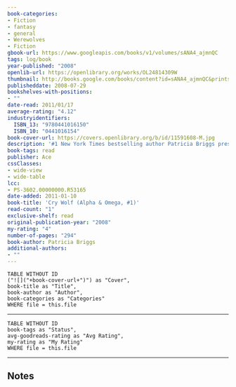 ```yaml
---
book-categories:
- Fiction
- fantasy
- general
- Werewolves
- Fiction
gbook-url: https://www.googleapis.com/books/v1/volumes/sANA4_ajmnQC
tags: log/book
year-published: "2008"
openlib-url: https://openlibrary.org/works/OL24814309W
thumbnail: http://books.google.com/books/content?id=sANA4_ajmnQC&printsec=frontcover&img=1&zoom=1&edge=curl&source=gbs_api
publisheddate: 2008-07-29
bookshelves-with-positions:
- ""
date-read: 2011/01/17
average-rating: "4.12"
industryidentifiers:
  ISBN_13: "9780441016150"
  ISBN_10: "0441016154"
book-cover-url: https://covers.openlibrary.org/b/id/11591608-M.jpg
description: '#1 New York Times bestselling author Patricia Briggs presents the first Alpha and Omega novel???the start of an extraordinary series set in Mercy Thompson???s world, but with rules of its own... Anna never knew werewolves existed until the night she survived a violent attack???and became one herself. After three years at the bottom of the pack, she???d learned to keep her head down and never, ever trust dominant males. But Anna is that rarest kind of werewolf: an Omega. And one of the most powerful werewolves in the country is about to recognize her value as a pack member???and as his mate.'
book-tags: read
publisher: Ace
cssClasses:
- wide-view
- wide-table
lcc:
- PS-3602.00000000.R53165
date-added: 2011-01-10
book-title: 'Cry Wolf (Alpha & Omega, #1)'
read-count: "1"
exclusive-shelf: read
original-publication-year: "2008"
my-rating: "4"
number-of-pages: "294"
book-author: Patricia Briggs
additional-authors:
- ""
---
```


```dataview
TABLE WITHOUT ID
("![]("+book-cover-url+")") as "Cover",
book-title as "Title",
book-author as "Author",
book-categories as "Categories"
WHERE file = this.file
```
---
```dataview
TABLE WITHOUT ID
book-tags as "Status",
avg-goodreads-rating as "Avg Rating",
my-rating as "My Rating"
WHERE file = this.file
```
---
## Notes


